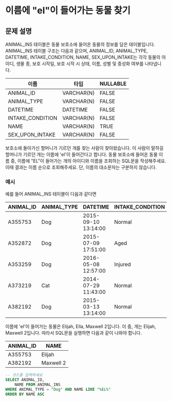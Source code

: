 # 이름에 "el"이 들어가는 동물 찾기

## 문제 설명
ANIMAL_INS 테이블은 동물 보호소에 들어온 동물의 정보를 담은 테이블입니다. ANIMAL_INS 테이블 구조는 다음과 같으며, ANIMAL_ID, ANIMAL_TYPE, DATETIME, INTAKE_CONDITION, NAME, SEX_UPON_INTAKE는 각각 동물의 아이디, 생물 종, 보호 시작일, 보호 시작 시 상태, 이름, 성별 및 중성화 여부를 나타냅니다.

| 이름              | 타입         | NULLABLE |
|----------------|--------------|-----------|
| ANIMAL_ID   | VARCHAR(N) | FALSE    |
| ANIMAL_TYPE | VARCHAR(N) | FALSE    |
| DATETIME   | DATETIME | FALSE    |
| INTAKE_CONDITION | VARCHAR(N) | FALSE    |
| NAME        | VARCHAR(N) | TRUE       |
| SEX_UPON_INTAKE | VARCHAR(N) | FALSE    |

보호소에 돌아가신 할머니가 기르던 개를 찾는 사람이 찾아왔습니다. 이 사람이 말하길 할머니가 기르던 개는 이름에 'el'이 들어간다고 합니다. 동물 보호소에 들어온 동물 이름 중, 이름에 "EL"이 들어가는 개의 아이디와 이름을 조회하는 SQL문을 작성해주세요. 이때 결과는 이름 순으로 조회해주세요. 단, 이름의 대소문자는 구분하지 않습니다.

### 예시
예를 들어 ANIMAL_INS 테이블이 다음과 같다면
    
| ANIMAL_ID | ANIMAL_TYPE | DATETIME           | INTAKE_CONDITION | NAME         | SEX_UPON_INTAKE |
|-----------|-----------------|-------------------------|--------------------|----------------|-------------------------|
| A355753   | Dog                  | 2015-09-10 13:14:00 | Normal             | Elijah           | Neutered Male           |
| A352872   | Dog                  | 2015-07-09 17:51:00 | Aged               | Peanutbutter | Neutered Male           |
| A353259   | Dog                  | 2016-05-08 12:57:00 | Injured             | Bj                  | Neutered Male           |
| A373219   | Cat                    | 2014-07-29 11:43:00 | Normal             | Ella                | Spayed Female            |
| A382192   | Dog                  | 2015-03-13 13:14:00 | Normal             | Maxwell 2   | Intact Male                |

이름에 'el'이 들어가는 동물은 Elijah, Ella, Maxwell 2입니다.
이 중, 개는 Elijah, Maxwell 2입니다.
따라서 SQL문을 실행하면 다음과 같이 나와야 합니다.

| ANIMAL_ID | NAME        |
|-----------|----------------|
| A355753   | Elijah          |
| A382192   | Maxwell 2 |

```sql
-- 코드를 입력하세요
SELECT ANIMAL_ID, 
    NAME FROM ANIMAL_INS
WHERE ANIMAL_TYPE = "Dog" AND NAME LIKE "%EL%"
ORDER BY NAME ASC
```